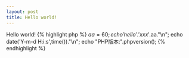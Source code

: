 ```yaml
---
layout: post
title: Hello world!
---
```


Hello world!
{% highlight php %}
	$aa = 60;
	echo 'hello '.'xxx'.$aa."\n";
	echo date('Y-m-d H:i:s',time())."\n";
	echo "PHP版本:".phpversion();
{% endhighlight %}